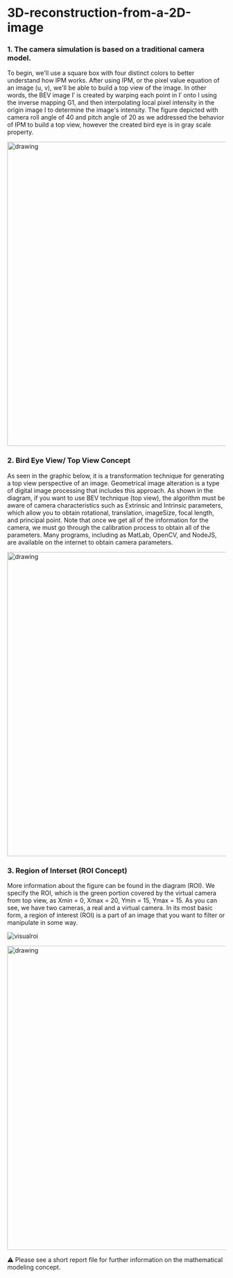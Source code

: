 # 3D-reconstruction-from-a-2D-image


### 1. The camera simulation is based on a traditional camera model.


To begin, we'll use a square box with four distinct colors to better understand how IPM works. After using IPM, or the pixel value equation of an image (u, v), we'll be able to build a top view of the image.
In other words, the BEV image I′ is created by warping each point in I′ onto I using the inverse mapping G1, and then interpolating local pixel intensity in the origin image I to determine the image's intensity. The figure depicted with camera roll angle of 40 and pitch angle of 20 as we addressed the behavior of IPM to build a top view, however the created bird eye is in gray scale property.

<img src="https://user-images.githubusercontent.com/70905483/173233004-f1a45ac2-1ad3-4f92-a718-e700dd8106e8.PNG" alt="drawing" width="700"/>


### 2. Bird Eye View/ Top View Concept 

As seen in the graphic below, it is a transformation technique for generating a top view perspective of an image. Geometrical image alteration is a type of digital image processing that includes this approach.
As shown in the diagram, if you want to use BEV technique (top view), the algorithm must be aware of camera characteristics such as Extrinsic and Intrinsic parameters, which allow you to obtain rotational, translation, imageSize, focal length, and principal point. Note that once we get all of the information for the camera, we must go through the calibration process to obtain all of the parameters. Many programs, including as MatLab, OpenCV, and NodeJS, are available on the internet to obtain camera parameters.



<img src="https://user-images.githubusercontent.com/70905483/173233013-d263d0e5-3f24-45b5-a57f-43cc11cc41f3.PNG" alt="drawing" width="700"/>


### 3. Region of Interset (ROI Concept)

More information about the figure can be found in the diagram (ROI). We specify the ROI, which is the green portion covered by the virtual camera from top view, as Xmin = 0, Xmax = 20, Ymin = 15, Ymax = 15. As you can see, we have two cameras, a real and a virtual camera. In its most basic form, a region of interest (ROI) is a part of an image that you want to filter or manipulate in some way.

![visualroi](https://user-images.githubusercontent.com/70905483/173233034-9d25234b-fde8-42be-9b0e-b87201b1cd7f.PNG)



<img src="https://user-images.githubusercontent.com/70905483/173233034-9d25234b-fde8-42be-9b0e-b87201b1cd7f.PNG" alt="drawing" width="700"/>

⚠️ Please see a short report file for further information on the mathematical modeling concept.
